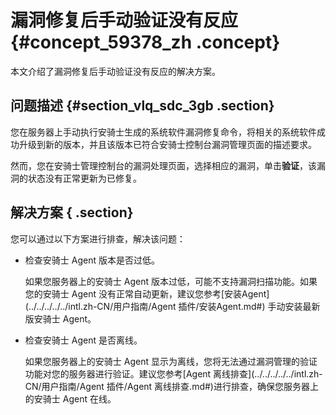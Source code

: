 # 漏洞修复后手动验证没有反应 {#concept_59378_zh .concept}

本文介绍了漏洞修复后手动验证没有反应的解决方案。

## 问题描述 {#section_vlq_sdc_3gb .section}

您在服务器上手动执行安骑士生成的系统软件漏洞修复命令，将相关的系统软件成功升级到新的版本，并且该版本已符合安骑士控制台漏洞管理页面的描述要求。

然而，您在安骑士管理控制台的漏洞处理页面，选择相应的漏洞，单击**验证**，该漏洞的状态没有正常更新为已修复。

## 解决方案 { .section}

您可以通过以下方案进行排查，解决该问题：

-   检查安骑士 Agent 版本是否过低。

    如果您服务器上的安骑士 Agent 版本过低，可能不支持漏洞扫描功能。如果您的安骑士 Agent 没有正常自动更新，建议您参考[安装Agent](../../../../../intl.zh-CN/用户指南/Agent 插件/安装Agent.md#) 手动安装最新版安骑士 Agent。

-   检查安骑士 Agent 是否离线。

    如果您服务器上的安骑士 Agent 显示为离线，您将无法通过漏洞管理的验证功能对您的服务器进行验证。建议您参考[Agent 离线排查](../../../../../intl.zh-CN/用户指南/Agent 插件/Agent 离线排查.md#)进行排查，确保您服务器上的安骑士 Agent 在线。


